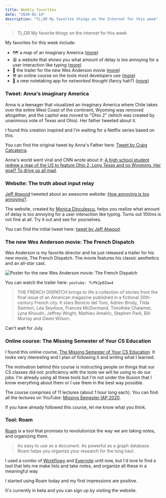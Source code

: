 ```yaml
---
title: Weekly favorites
date: "2020-02-14"
description: "TL;DR My favorite things on the Internet for this week"
---
```


> TL;DR My favorite things on the Internet for this week

My favorites for this week include:

- 🗺️ a map of an imaginary America ([more](#tweet-annas-imaginary-america))
- 😫 a website that shows you what amount of delay is too annoying for a user interaction like typing ([more](#website-the-truth-about-input-relay))
- 🎥 the trailer for the new Wes Anderson movie ([more](#the-new-wes-anderson-movie-the-french-dispatch))
- ⚒️ an online course on the tools most developers use ([more](#online-course-the-missing-semester-of-your-cs-education))
- 📓 a new notetaking app for _networked thought_ (fancy hah?) ([more](#tool-roam))

### Tweet: Anna's imaginary America

Anna is a teenager that visualized an imaginary America where Chile takes over the entire West Coast of the continent, Wyoming was removed altogether, and the capitol was moved to "Ohio 2" (which was created by unanimous vote of Texas and Ohio). Her father tweeted about it.

I found this creation inspired and I'm waiting for a Netflix series based on this.

You can find the original tweet by Anna's Father here: [Tweet by Craig Calcaterra](https://twitter.com/craigcalcaterra/status/1227594895747141632).

Anna's world went viral and CNN wrote about it: [A high school student redrew a map of the US to feature Ohio 2, Long Texas and no Wyoming. Her goal? To drive us all mad](https://edition.cnn.com/2020/02/13/us/high-school-student-map-ohio-2-trnd/index.html).

### Website: The truth about input relay

[Jeff Atwood](https://twitter.com/codinghorror) tweeted about an awesome website: [How annoying is too annoying?](https://input-delay.glitch.me/).

The website, created by [Monica Dinculescu](https://twitter.com/notwaldorf), helps you realize what amount of delay is too annoying for a user interaction like typing. Turns out 100ms is not fine at all. Try it out and see for yourselves.

You can find the initial tweet here: [tweet by Jeff Atwood](https://twitter.com/codinghorror/status/1227815267872333824).

### The new Wes Anderson movie: The French Dispatch

Wes Anderson is my favorite director and he just released a trailer for his new movie, The French Dispatch. The movie features his classic aesthetics and an all-star cast.

![Poster for the new Wes Anderson movie: The French Dispatch ](https://hips.hearstapps.com/hmg-prod/images/the-french-dispatch-poster-1581438472.jpg?resize=980:*)

You can watch the trailer here: `youtube: TcPk2p0Zaw4`

> THE FRENCH DISPATCH brings to life a collection of stories from the final issue of an American magazine published in a fictional 20th-century French city. It stars Benicio del Toro, Adrien Brody, Tilda Swinton, Léa Seydoux, Frances McDormand, Timothée Chalamet, Lyna Khoudri, Jeffrey Wright, Mathieu Amalric, Stephen Park, Bill Murray and Owen Wilson.

Can't wait for July.

### Online course: The Missing Semester of Your CS Education

I found this online course, [The Missing Semester of Your CS Education](https://missing.csail.mit.edu/). It looks very interesting and I plan of following it and writing what I learned.

The motivation behind this course is instructing people on things that our CS classes did not: proficiency with the tools we will be using to do our jobs. I'm already using all these tools but I'm not under the illusion that I know everything about them or I use them in the best way possible.

The course comprises of 11 lectures (about 1 hour long each). You can find all the lectures on YouTube: [Missing Semester IAP 2020](https://www.youtube.com/playlist?list=PLyzOVJj3bHQuloKGG59rS43e29ro7I57J).

If you have already followed this course, let me know what you think.

### Tool: Roam

[Roam](https://roamresearch.com/) is a tool that promises to revolutionize the way we are taking notes, and organizing them.

> As easy to use as a document. As powerful as a graph database. Roam helps you organize your research for the long haul.

I used a combo of [Workflowy](https://workflowy.com/) and [Evernote](https://evernote.com/) until now, but I'd love to find a tool that lets me make lists and take notes, and organize all these in a meaningful way.

I started using Roam today and my first impressions are positive.

It's currently in beta and you can sign up by visiting the website.

